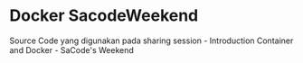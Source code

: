 # Docker SacodeWeekend
Source Code yang digunakan pada sharing session - Introduction Container and Docker - SaCode's Weekend


